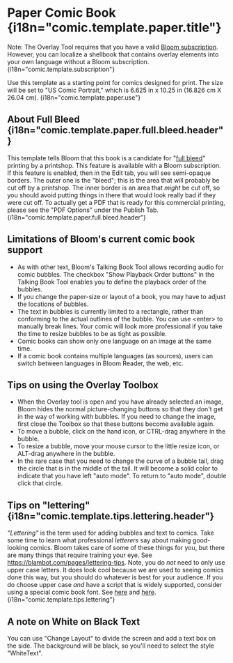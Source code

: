 <!--
Note, much of this is duplicated in the Digital Comic Book template.
If you change the text of something which is comic.template.* but not comic.template.paper.*,
it should probably be changed in both readmes.
-->

# Paper Comic Book {i18n="comic.template.paper.title"}

Note: The Overlay Tool requires that you have a valid <a href="" onclick="fetch('/bloom/api/common/showSettingsDialog?tab=subscription', {method:'POST'})">Bloom subscription</a>. However, you can localize a shellbook that contains overlay elements into your own language without a Bloom subscription. {i18n="comic.template.subscription"}

Use this template as a starting point for comics designed for print. The size will be set to "US Comic Portrait," which is 6.625 in x 10.25 in (16.826 cm X 26.04 cm). {i18n="comic.template.paper.use"}

## About Full Bleed {i18n="comic.template.paper.full.bleed.header"}

This template tells Bloom that this book is a candidate for "[full bleed](https://dw-wp.com/resources/cartooning-quickguides/layout-quickguides/quickguides-bleeds/)" printing by a printshop. This feature is available with a Bloom subscription. If this feature is enabled, then in the Edit tab, you will see semi-opaque borders. The outer one is the "bleed"; this is the area that will probably be cut off by a printshop. The inner border is an area that _might_ be cut off, so you should avoid putting things in there that would look really bad if they were cut off. To actually get a PDF that is ready for this commercial printing, please see the "PDF Options" under the Publish Tab. {i18n="comic.template.paper.full.bleed.header"}

## Limitations of Bloom's current comic book support

- As with other text, Bloom's Talking Book Tool allows recording audio for comic bubbles. The checkbox "Show Playback Order buttons" in the Talking Book Tool enables you to define the playback order of the bubbles.
- If you change the paper-size or layout of a book, you may have to adjust the locations of bubbles.
- The text in bubbles is currently limited to a rectangle, rather than conforming to the actual outlines of the bubble. You can use &lt;enter&gt; to manually break lines. Your comic will look more professional if you take the time to resize bubbles to be as tight as possible.
- Comic books can show only one language on an image at the same time.
- If a comic book contains multiple languages (as sources), users can switch between languages in Bloom Reader, the web, etc.

## Tips on using the Overlay Toolbox

- When the Overlay tool is open and you have already selected an image, Bloom hides the normal picture-changing buttons so that they don't get in the way of working with bubbles. If you need to change the image, first close the Toolbox so that these buttons become available again.
- To move a bubble, click on the hand icon, or CTRL-drag anywhere in the bubble.
- To resize a bubble, move your mouse cursor to the little resize icon, or ALT-drag anywhere in the bubble.
- In the rare case that you need to change the curve of a bubble tail, drag the circle that is in the middle of the tail. It will become a solid color to indicate that you have left "auto mode". To return to "auto mode", double click that circle.

## Tips on "lettering" {i18n="comic.template.tips.lettering.header"}

_"Lettering"_ is the term used for adding bubbles and text to comics. Take some time to learn what professional _letterers_ say about making good-looking comics. Bloom takes care of some of these things for you, but there are many things that require training your eye. See https://blambot.com/pages/lettering-tips. Note, you do _not_ need to only use upper case letters. It does look cool because we are used to seeing comics done this way, but you should do whatever is best for your audience. If you do choose upper case _and_ have a script that is widely supported, consider using a special comic book font. See [here](https://blambot.com/collections/all-fonts/dialogue) and [here](https://jasonthibault.com/comic-book-fonts/). {i18n="comic.template.tips.lettering"}

## A note on White on Black Text

You can use "Change Layout" to divide the screen and add a text box on the side. The background will be black, so you'll need to select the style "WhiteText".

